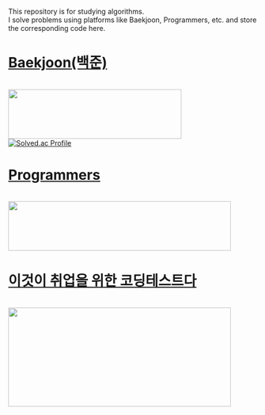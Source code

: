 This repository is for studying algorithms.</br>
I solve problems using platforms like Baekjoon, Programmers, etc. and store the corresponding code here.</br>

# [Baekjoon(백준)](https://www.acmicpc.net/)
<br><img src="https://github.com/user-attachments/assets/f19f604d-76cf-4d9f-ba0a-1e76ffc8a54d" width="350" height="100"/><br>[![Solved.ac Profile](http://mazassumnida.wtf/api/v2/generate_badge?boj=mldlcl2022)](https://solved.ac/mldlcl2022/)

# [Programmers](https://programmers.co.kr/)
<br><img src="https://github.com/user-attachments/assets/97bab916-59dd-4d6f-869d-4bcfe104bf5a" width="450" height="100"/><br>

# [이것이 취업을 위한 코딩테스트다](https://github.com/ndb796/python-for-coding-test)
<br><img src="https://github.com/user-attachments/assets/e396fa76-bd50-4e54-9277-5adb2cbd2759" width="450" height="200"/><br>
